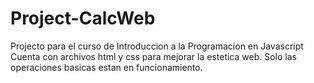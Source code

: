 # Project-CalcWeb
Projecto para el curso de Introduccion a la Programacion en Javascript
Cuenta con archivos html y css para mejorar la estetica web.
Solo las operaciones basicas estan en funcionamiento.
